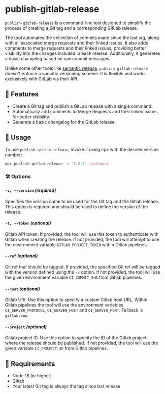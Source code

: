 # publish-gitlab-release

`publish-gitlab-release` is a command-line tool designed to simplify the process of creating a Git tag and a corresponding GitLab release.

The tool automates the collection of commits made since the last tag, along with all associated merge requests and their linked issues.
It also adds comments to merge requests and their linked issues, providing better visibility into the changes included in each release.
Additionally, it generates a basic changelog based on raw commit messages.

Unlike some other tools like [semantic release](https://github.com/semantic-release/semantic-release), `publish-gitlab-release` doesn't enforce a specific versioning scheme. It is flexible and works exclusively with GitLab via their API.

## 🌟 Features

- Create a Git tag and publish a GitLab release with a single command.
- Automatically add comments to Merge Requests and their linked issues for better visibility.
- Generate a basic changelog for the GitLab release.

## 🚀 Usage

To use `publish-gitlab-release`, invoke it using npx with the desired version number:

```bash
npx publish-gitlab-release -v "1.2.3" [options]
```

### 🛠️ Options

#### `-v, --version` _(required)_

Specifies the version name to be used for the Git tag and the Gitlab release. This option is required and should be used to define the version of the release.

#### `-t, --token` _(optional)_

Gitlab API token. If provided, the tool will use this token to authenticate with Gitlab when creating the release. If not provided, the tool will attempt to use the environment variable `GITLAB_PROJECT_TOKEN` within Gitlab pipelines.

#### `--ref` _(optional)_

Git ref that should be tagged. If provided, the specified Git ref will be tagged with the version defined using the `-v` option. If not provided, the tool will use the given environment variable `CI_COMMIT_SHA` from Gitlab pipelines.

#### `--host` _(optional)_

Gitlab URI. Use this option to specify a custom Gitlab host URL. Within Gitlab pipelines the tool will use the environment variables `CI_SERVER_PROTOCOL`, `CI_SERVER_HOST` and `CI_SERVER_PORT`. Fallback is `gitlab.com`.

#### `--project` _(optional)_

Gitlab project ID. Use this option to specify the ID of the Gitlab project where the release should be published. If not provided, the tool will use the given variable `CI_PROJECT_ID` from Gitlab pipelines.

## 🧰 Requirements

- Node 18 (or higher)
- Gitlab
- Your latest Git tag is always the tag since last release
